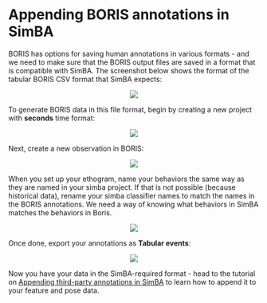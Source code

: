 # Appending BORIS annotations in SimBA

BORIS has options for saving human annotations in various formats - and we need to make sure that the BORIS output files are saved in a format that is compatible with SimBA. The screenshot below shows the format of the tabular BORIS CSV format that SimBA expects:

<p align="center">
<img src="https://github.com/sgoldenlab/simba/blob/master/images/BORIS_1.png" />
</p>


To generate BORIS data in this file format, begin by creating a new project with **seconds** time format:

<p align="center">
<img src="https://github.com/sgoldenlab/simba/blob/master/images/BORIS_2.png" />
</p>

Next, create a new observation in BORIS:

<p align="center">
<img src="https://github.com/sgoldenlab/simba/blob/master/images/BORIS_3.png" />
</p>


When you set up your ethogram, name your behaviors the same way as they are named in your simba project. If that is not possible (because historical data), rename your simba classifier names to match the names in the BORIS annotations. We need a way of knowing what behaviors in SimBA matches the behaviors in Boris.

<p align="center">
<img src="https://github.com/sgoldenlab/simba/blob/master/images/BORIS_4.png" />
</p>

Once done, export your annotations as **Tabular events**:

<p align="center">
<img src="https://github.com/sgoldenlab/simba/blob/master/images/BORIS_5.png" />
</p>


Now you have your data in the SimBA-required format - head to the  tutorial on [Appending third-party annotations in SimBA](https://github.com/sgoldenlab/simba/edit/master/docs/third_party_annot.md) to learn how to append it to your feature and pose data. 

